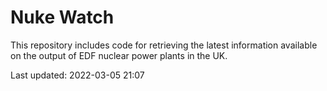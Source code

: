 # Nuke Watch

This repository includes code for retrieving the latest information available on the output of EDF nuclear power plants in the UK.

Last updated: 2022-03-05 21:07